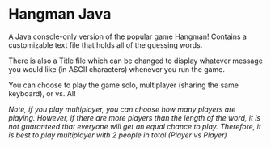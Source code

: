 # Hangman Java
A Java console-only version of the popular game Hangman! Contains a customizable text file that holds all of the guessing words.

There is also a Title file which can be changed to display whatever message you would like (in ASCII characters) whenever you run the game.

You can choose to play the game solo, multiplayer (sharing the same keyboard), or vs. AI!

*Note, if you play multiplayer, you can choose how many players are playing. However, if there are more players than the length of the word, 
it is not guaranteed that everyone will get an equal chance to play. Therefore, it is best to play multiplayer with 2 people in total (Player vs Player)*
